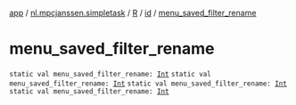 [app](../../../index.md) / [nl.mpcjanssen.simpletask](../../index.md) / [R](../index.md) / [id](index.md) / [menu_saved_filter_rename](.)

# menu_saved_filter_rename

`static val menu_saved_filter_rename: `[`Int`](https://kotlinlang.org/api/latest/jvm/stdlib/kotlin/-int/index.html)
`static val menu_saved_filter_rename: `[`Int`](https://kotlinlang.org/api/latest/jvm/stdlib/kotlin/-int/index.html)
`static val menu_saved_filter_rename: `[`Int`](https://kotlinlang.org/api/latest/jvm/stdlib/kotlin/-int/index.html)
`static val menu_saved_filter_rename: `[`Int`](https://kotlinlang.org/api/latest/jvm/stdlib/kotlin/-int/index.html)